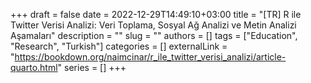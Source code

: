+++ 
draft = false
date = 2022-12-29T14:49:10+03:00
title = "[TR] R ile Twitter Verisi Analizi: Veri Toplama, Sosyal Ağ Analizi ve Metin Analizi Aşamaları"
description = ""
slug = ""
authors = []
tags = ["Education", "Research", "Turkish"]
categories = []
externalLink = "https://bookdown.org/naimcinar/r_ile_twitter_verisi_analizi/article-quarto.html"
series = []
+++

